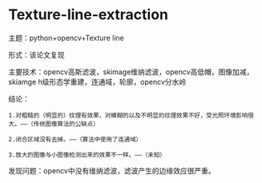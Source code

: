 # Texture-line-extraction
主题：python+opencv+Texture line  

形式：该论文复现  

主要技术：opencv高斯滤波，skimage维纳滤波，opencv高低帽，图像加减，skiamge h级形态学重建，连通域，轮廓，opencv分水岭  

结论：  

	1.对粗糙的（明显的）纹理有效果，对模糊的以及不明显的纹理效果不好，受光照环境影响很大。——（传统图像算法的公缺点）  
	
	2.闭合区域没有去掉。——（算法中使用了连通域）  
	
	3.放大的图像与小图像检测出来的效果不一样。——（未知）  
	
发现问题：opencv中没有维纳滤波，滤波产生的边缘效应很严重。  

